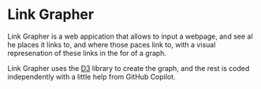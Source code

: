 # Link Grapher
Link Grapher is a web appication that allows to input a webpage, and see al he places it links to, and where those paces link to, with a visual represenation of these links in the for of a graph.

Link Grapher uses the [D3](https://d3js.org/) library to create the graph, and the rest is coded independently with a little help from GitHub Copilot.
